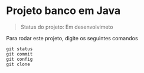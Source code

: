 <h1> Projeto banco em Java  </h1> 

> Status do projeto: Em desenvolvimeto

Para rodar este projeto, digite os seguintes comandos

``` 
git status
git commit
git config
git clone 
``` 

